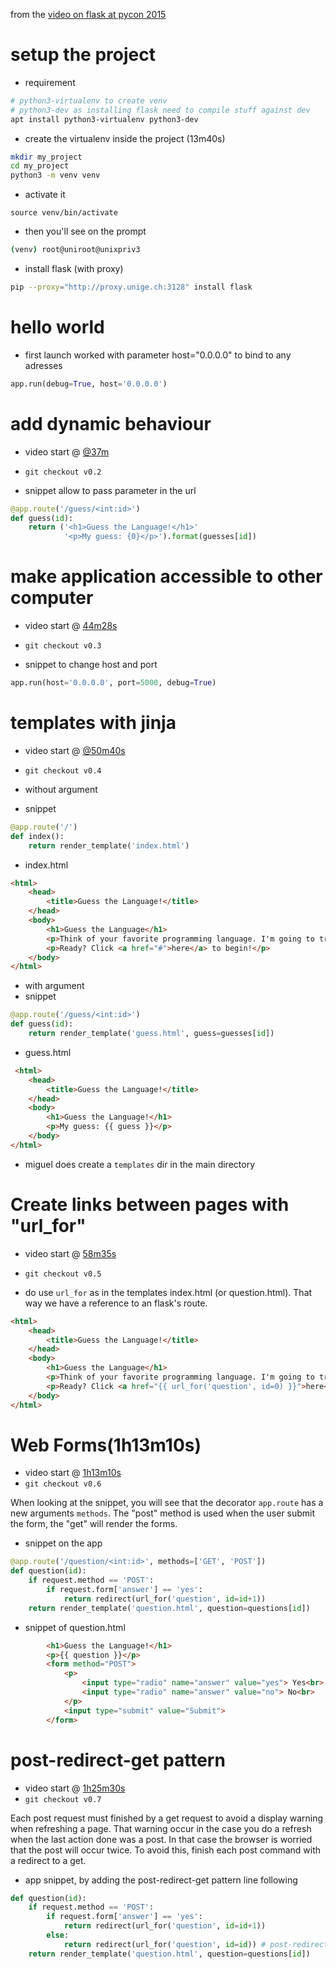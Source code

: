 from the [video on flask at pycon 2015](https://www.youtube.com/watch?v=DIcpEg77gdE)


# setup the project
* requirement
```bash
# python3-virtualenv to create venv
# python3-dev as installing flask need to compile stuff against dev
apt install python3-virtualenv python3-dev
```
* create the virtualenv inside the project (13m40s)
```bash
mkdir my_project
cd my_project
python3 -m venv venv
```
* activate it
```
source venv/bin/activate
```
 * then you'll see on the prompt
 ```bash
 (venv) root@uniroot@unixpriv3
 ```
* install flask (with proxy)
 ```bash
 pip --proxy="http://proxy.unige.ch:3128" install flask
 ```

# hello world
* first launch worked with parameter host="0.0.0.0" to bind to any adresses
```python
app.run(debug=True, host='0.0.0.0')
```

# add dynamic behaviour
* video start @ [@37m](https://www.youtube.com/watch?v=DIcpEg77gdE#t=37m)
* ```git checkout v0.2```

* snippet allow to pass parameter in the url
```python
@app.route('/guess/<int:id>')
def guess(id):
    return ('<h1>Guess the Language!</h1>'
            '<p>My guess: {0}</p>').format(guesses[id])
```

# make application accessible to other computer
* video start @ [44m28s](https://www.youtube.com/watch?v=DIcpEg77gdE#t=44m28s)
* ```git checkout v0.3```

* snippet to change host and port
```python
app.run(host='0.0.0.0', port=5000, debug=True)
```

# templates with jinja
* video start @ [@50m40s](https://www.youtube.com/watch?v=DIcpEg77gdE#t=50m40s)
* ```git checkout v0.4```

* without argument
 * snippet
```python
@app.route('/')
def index():
    return render_template('index.html')
```

 * index.html
```html
<html>
    <head>
        <title>Guess the Language!</title>
    </head>
    <body>
        <h1>Guess the Language</h1>
        <p>Think of your favorite programming language. I'm going to try to guess it!</p>
        <p>Ready? Click <a href="#">here</a> to begin!</p>
    </body>
</html>
```

* with argument
 * snippet
```python
@app.route('/guess/<int:id>')
def guess(id):
    return render_template('guess.html', guess=guesses[id])
```
 * guess.html
```html
 <html>
    <head>
        <title>Guess the Language!</title>
    </head>
    <body>
        <h1>Guess the Language!</h1>
        <p>My guess: {{ guess }}</p>
    </body>
</html>
```

* miguel does create a ```templates``` dir in the main directory

# Create links between pages with "url_for"
* video start @ [58m35s](https://www.youtube.com/watch?v=DIcpEg77gdE#t=58m35s)
* ```git checkout v0.5```

* do use ```url_for``` as in the templates index.html (or question.html). That way
we have a reference to an flask's route.
```html
<html>
    <head>
        <title>Guess the Language!</title>
    </head>
    <body>
        <h1>Guess the Language</h1>
        <p>Think of your favorite programming language. I'm going to try to guess it!</p>
        <p>Ready? Click <a href="{{ url_for('question', id=0) }}">here</a> to begin!</p>
    </body>
</html>
```

# Web Forms(1h13m10s)
* video start @ [1h13m10s](https://www.youtube.com/watch?v=DIcpEg77gdE#t=1h13m10s)
* ```git checkout v0.6```

When looking at the snippet, you will see that the decorator ```app.route``` has
a new arguments ```methods```. The "post" method is used when the user submit the
form, the "get" will render the forms.
* snippet on the app
```python
@app.route('/question/<int:id>', methods=['GET', 'POST'])
def question(id):
    if request.method == 'POST':
        if request.form['answer'] == 'yes':
            return redirect(url_for('question', id=id+1))
    return render_template('question.html', question=questions[id])
```
* snippet of question.html
```html
        <h1>Guess the Language!</h1>
        <p>{{ question }}</p>
        <form method="POST">
            <p>
                <input type="radio" name="answer" value="yes"> Yes<br>
                <input type="radio" name="answer" value="no"> No<br>
            </p>
            <input type="submit" value="Submit">
        </form>
```

# post-redirect-get pattern
* video start @ [1h25m30s](https://www.youtube.com/watch?v=DIcpEg77gdE#t=1h25m30s)
* ```git checkout v0.7```

Each post request must finished by a get request to avoid a display warning when
refreshing a page. That warning occur in the case you do a refresh when the last
action done was a post. In that case the browser is worried that the post will occur
twice. To avoid this, finish each post command with a redirect to a get.

* app snippet, by adding the post-redirect-get pattern line following
```python
def question(id):
    if request.method == 'POST':
        if request.form['answer'] == 'yes':
            return redirect(url_for('question', id=id+1))
        else:
            return redirect(url_for('question', id=id)) # post-redirect get-pattern
    return render_template('question.html', question=questions[id])
```

